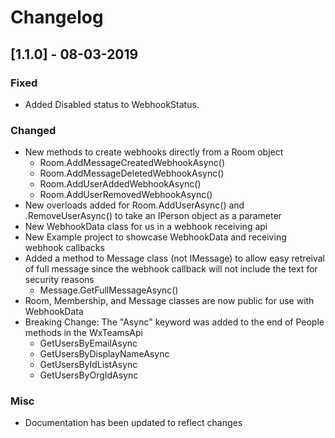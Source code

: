 # Changelog

## [1.1.0] - 08-03-2019
### Fixed
- Added Disabled status to WebhookStatus. 

### Changed
- New methods to create webhooks directly from a Room object
    - Room.AddMessageCreatedWebhookAsync()
	- Room.AddMessageDeletedWebhookAsync()
	- Room.AddUserAddedWebhookAsync()
	- Room.AddUserRemovedWebhookAsync()
- New overloads added for Room.AddUserAsync() and .RemoveUserAsync() to take an IPerson object as a parameter
- New WebhookData class for us in a webhook receiving api
- New Example project to showcase WebhookData and receiving webhook callbacks
- Added a method to Message class (not IMessage) to allow easy retreival of full message
since the webhook callback will not include the text for security reasons
    - Message.GetFullMessageAsync()
- Room, Membership, and Message classes are now public for use with WebhookData
- Breaking Change: The "Async" keyword was added to the end of People methods in the WxTeamsApi
    - GetUsersByEmailAsync
	- GetUsersByDisplayNameAsync
	- GetUsersByIdListAsync
	- GetUsersByOrgIdAsync

### Misc
- Documentation has been updated to reflect changes
